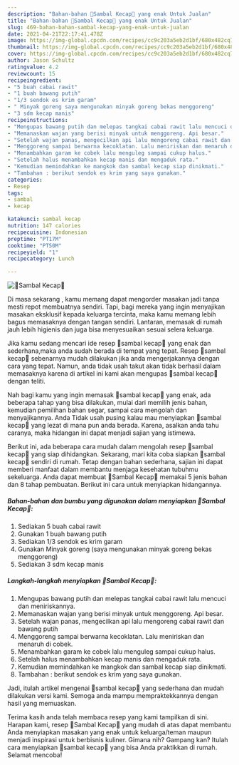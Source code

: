 ```yaml
---
description: "Bahan-bahan 🌷Sambal Kecap🌷 yang enak Untuk Jualan"
title: "Bahan-bahan 🌷Sambal Kecap🌷 yang enak Untuk Jualan"
slug: 469-bahan-bahan-sambal-kecap-yang-enak-untuk-jualan
date: 2021-04-21T22:17:41.478Z
image: https://img-global.cpcdn.com/recipes/cc9c203a5eb2d1bf/680x482cq70/🌷sambal-kecap🌷-foto-resep-utama.jpg
thumbnail: https://img-global.cpcdn.com/recipes/cc9c203a5eb2d1bf/680x482cq70/🌷sambal-kecap🌷-foto-resep-utama.jpg
cover: https://img-global.cpcdn.com/recipes/cc9c203a5eb2d1bf/680x482cq70/🌷sambal-kecap🌷-foto-resep-utama.jpg
author: Jason Schultz
ratingvalue: 4.2
reviewcount: 15
recipeingredient:
- "5 buah cabai rawit"
- "1 buah bawang putih"
- "1/3 sendok es krim garam"
- " Minyak goreng saya mengunakan minyak goreng bekas menggoreng"
- "3 sdm kecap manis"
recipeinstructions:
- "Mengupas bawang putih dan melepas tangkai cabai rawit lalu mencuci dan meniriskannya."
- "Memanaskan wajan yang berisi minyak untuk menggoreng. Api besar."
- "Setelah wajan panas, mengecilkan api lalu mengoreng cabai rawit dan bawang putih"
- "Menggoreng sampai berwarna kecoklatan. Lalu meniriskan dan menaruh di cobek."
- "Menambahkan garam ke cobek lalu menguleg sampai cukup halus."
- "Setelah halus menambahkan kecap manis dan mengaduk rata."
- "Kemudian memindahkan ke mangkok dan sambal kecap siap dinikmati."
- "Tambahan : berikut sendok es krim yang saya gunakan."
categories:
- Resep
tags:
- sambal
- kecap

katakunci: sambal kecap 
nutrition: 147 calories
recipecuisine: Indonesian
preptime: "PT17M"
cooktime: "PT50M"
recipeyield: "1"
recipecategory: Lunch

---
```



![🌷Sambal Kecap🌷](https://img-global.cpcdn.com/recipes/cc9c203a5eb2d1bf/680x482cq70/🌷sambal-kecap🌷-foto-resep-utama.jpg)

Di masa  sekarang , kamu memang dapat mengorder masakan jadi tanpa mesti repot membuatnya sendiri. Tapi, bagi mereka yang ingin menyajikan masakan eksklusif kepada keluarga tercinta, maka kamu memang lebih bagus memasaknya dengan tangan sendiri. Lantaran, memasak di rumah jauh lebih higienis dan juga bisa menyesuaikan sesuai selera keluarga.

Jika kamu sedang mencari ide resep 🌷sambal kecap🌷 yang enak dan sederhana,maka anda sudah berada di tempat yang tepat. Resep 🌷sambal kecap🌷  sebenarnya mudah dilakukan jika anda mengerjakannya dengan cara yang tepat. Namun, anda tidak usah takut akan tidak berhasil dalam memasaknya 
karena di artikel ini kami akan mengupas 🌷sambal kecap🌷 dengan teliti.  



Nah bagi kamu yang ingin memasak 🌷sambal kecap🌷 yang enak, ada beberapa tahap yang bisa dilakukan, mulai dari memilih jenis bahan, kemudian pemilihan bahan segar, sampai cara mengolah dan menyajikannya. Anda Tidak usah pusing kalau mau menyiapkan 🌷sambal kecap🌷 yang lezat di mana pun anda berada. Karena, asalkan anda  tahu caranya, maka hidangan ini dapat menjadi sajian yang istimewa.

Berikut ini, ada beberapa cara mudah dalam mengolah resep 🌷sambal kecap🌷 yang siap dihidangkan. Sekarang, mari kita coba siapkan 🌷sambal kecap🌷 sendiri di rumah. Tetap dengan bahan sederhana, sajian ini dapat memberi manfaat dalam membantu menjaga kesehatan tubuhmu sekeluarga. Anda dapat membuat 🌷Sambal Kecap🌷 memakai 5 jenis bahan dan 8 tahap pembuatan. Berikut ini cara untuk menyiapkan hidangannya.

<!--inarticleads1-->

##### Bahan-bahan dan bumbu yang digunakan dalam menyiapkan 🌷Sambal Kecap🌷:

1. Sediakan 5 buah cabai rawit
1. Gunakan 1 buah bawang putih
1. Sediakan 1/3 sendok es krim garam
1. Gunakan  Minyak goreng (saya mengunakan minyak goreng bekas menggoreng)
1. Sediakan 3 sdm kecap manis




<!--inarticleads2-->

##### Langkah-langkah menyiapkan 🌷Sambal Kecap🌷:

1. Mengupas bawang putih dan melepas tangkai cabai rawit lalu mencuci dan meniriskannya.
1. Memanaskan wajan yang berisi minyak untuk menggoreng. Api besar.
1. Setelah wajan panas, mengecilkan api lalu mengoreng cabai rawit dan bawang putih
1. Menggoreng sampai berwarna kecoklatan. Lalu meniriskan dan menaruh di cobek.
1. Menambahkan garam ke cobek lalu menguleg sampai cukup halus.
1. Setelah halus menambahkan kecap manis dan mengaduk rata.
1. Kemudian memindahkan ke mangkok dan sambal kecap siap dinikmati.
1. Tambahan : berikut sendok es krim yang saya gunakan.




Jadi, itulah artikel mengenai  🌷sambal kecap🌷  yang sederhana dan mudah dilakukan versi kami. Semoga anda mampu mempraktekkannya dengan hasil yang memuaskan. 

Terima kasih anda telah membaca resep yang kami tampilkan di sini. Harapan kami, resep  🌷Sambal Kecap🌷 yang mudah di atas dapat membantu Anda menyiapkan masakan yang enak untuk keluarga/teman maupun menjadi inspirasi untuk berbisnis kuliner. Gimana nih? Gampang kan? Itulah cara menyiapkan 🌷sambal kecap🌷 yang bisa Anda praktikkan di rumah. Selamat mencoba!

